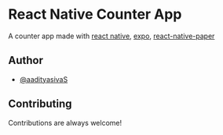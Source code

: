 # React Native Counter App

A counter app made with [react native](https://reactnative.dev/), [expo](https://expo.dev/), [react-native-paper](https://callstack.github.io/react-native-paper/)


## Author

- [@aadityasivaS](https://www.github.com/aadityasivaS)

  
## Contributing

Contributions are always welcome!


  

